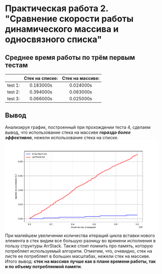 # Практическая работа 2. "Сравнение скорости работы динамического массива и односвязного списка"

## Среднее время работы по трём первым тестам
|     | Стек на списке: | Стек на массиве: |
| :--- | :---: | :---: |
| test 1: | 0.183000s | 0.024000s |
| test 2: | 0.394000s | 0.063000s |
| test 3: | 0.066000s | 0.025000s |
   

## Вывод
Анализируя график, построенный при прохождении теста 4, сделаем вывод, что использование стека на массиве ***гораздо более эффективно***, нежели использование стека на списке.  
![](Lab2/Combined.png)
При малейшем увеличении количества итераций цикла вставки нового элемента в стек видим все большую разницу во времени исполнения в пользу структуры ArrStack. Также стоит помнить про память, которую потребляет используемый алгоритм. Отметим, что, очевидно, стек на листе ее потребляет в больших масштабах, нежели стек на массиве.
Итого вывод: **стек на массиве лучше как в плане времени работы, так и по объему потребляемой памяти**.
